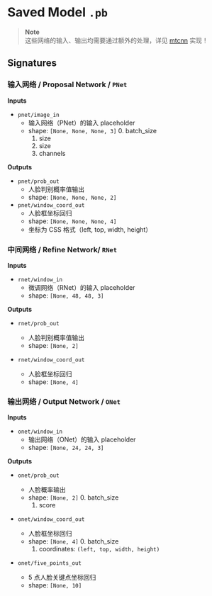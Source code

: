 # Saved Model `.pb`

>   **Note**  
>   这些网络的输入、输出均需要通过额外的处理，详见 [mtcnn](https://github.com/ipazc/mtcnn/blob/master/mtcnn/mtcnn.py#L396) 实现！  

## Signatures

### 输入网络 / Proposal Network / `PNet`

**Inputs**  

-   `pnet/image_in`
    -   输入网络（PNet）的输入 placeholder
    -   shape: `[None, None, None, 3]`
        0.  batch_size
        1.  size
        2.  size
        3.  channels

**Outputs**  

-   `pnet/prob_out`
    -   人脸判别概率值输出
    -   shape: `[None, None, None, 2]`
-   `pnet/window_coord_out`
    -   人脸框坐标回归
    -   shape: `[None, None, None, 4]`
    -   坐标为 CSS 格式（left, top, width, height）

### 中间网络 / Refine Network/ `RNet`

**Inputs**  

-   `rnet/window_in`
    -   微调网络（RNet）的输入 placeholder
    -   shape: `[None, 48, 48, 3]`

**Outputs**  

-   `rnet/prob_out`
    -   人脸判别概率值输出
    -   shape: `[None, 2]`

-   `rnet/window_coord_out`
    -   人脸框坐标回归
    -   shape: `[None, 4]`

### 输出网络 / Output Network / `ONet`

**Inputs**  

-   `onet/window_in`
    -   输出网络（ONet）的输入 placeholder
    -   shape: `[None, 24, 24, 3]`

**Outputs**  

-   `onet/prob_out`
    -   人脸概率输出
    -   shape: `[None, 2]`
        0.  batch_size
        1.  score

-   `onet/window_coord_out`
    -   人脸框坐标回归
    -   shape: `[None, 4]`
        0.  batch_size
        1.  coordinates: `(left, top, width, height)`

-   `onet/five_points_out`
    -   5 点人脸关键点坐标回归
    -   shape: `[None, 10]`
